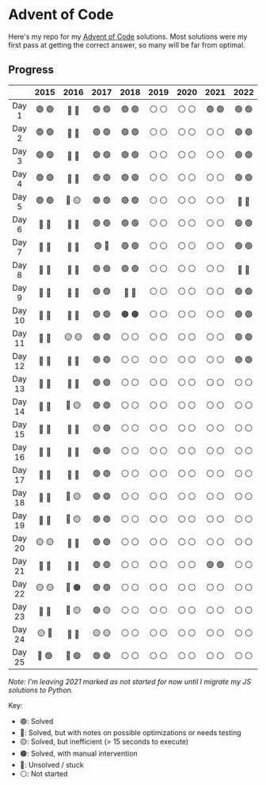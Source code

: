 # Advent of Code

Here's my repo for my [Advent of Code](https://adventofcode.com/) solutions. Most solutions were my first pass at getting the correct answer, so many will be far from optimal.

## Progress

|        | 2015  | 2016  | 2017  | 2018  | 2019  | 2020  | 2021  | 2022  |
| :----: | :---: | :---: | :---: | :---: | :---: | :---: | :---: | :---: |
| Day 1  | 🟢 🟢 | 🔵 🔵 | 🟢 🟢 | 🟢 🟢 | ⚪️ ⚪️ | ⚪️ ⚪️ | 🟢 🟢 | 🟢 🟢 |
| Day 2  | 🟢 🟢 | 🔵 🔵 | 🟢 🟢 | 🟢 🟢 | ⚪️ ⚪️ | ⚪️ ⚪️ | ⚪️ ⚪️ | 🟢 🟢 |
| Day 3  | 🟢 🟢 | 🔵 🔵 | 🟢 🟢 | 🟢 🟢 | ⚪️ ⚪️ | ⚪️ ⚪️ | ⚪️ ⚪️ | 🟢 🟢 |
| Day 4  | 🟢 🟢 | 🔵 🔵 | 🟢 🟢 | 🟢 🟢 | ⚪️ ⚪️ | ⚪️ ⚪️ | ⚪️ ⚪️ | 🟢 🟢 |
| Day 5  | 🟢 🟢 | 🔵 🟡 | 🟢 🟢 | 🟢 🟢 | ⚪️ ⚪️ | ⚪️ ⚪️ | ⚪️ ⚪️ | 🔵 🔵 |
| Day 6  | 🔵 🔵 | 🔵 🔵 | 🟢 🟢 | 🟢 🟢 | ⚪️ ⚪️ | ⚪️ ⚪️ | ⚪️ ⚪️ | 🟢 🟢 |
| Day 7  | 🔵 🔵 | 🔵 🔵 | 🟢 🔵 | 🟢 🟢 | ⚪️ ⚪️ | ⚪️ ⚪️ | ⚪️ ⚪️ | 🟢 🟢 |
| Day 8  | 🔵 🔵 | 🔵 🔵 | 🟢 🟢 | 🟢 🟢 | ⚪️ ⚪️ | ⚪️ ⚪️ | ⚪️ ⚪️ | 🔵 🔵 |
| Day 9  | 🔵 🔵 | 🔵 🔵 | 🟢 🟢 | 🔵 🔴 | ⚪️ ⚪️ | ⚪️ ⚪️ | ⚪️ ⚪️ | 🟢 🟢 |
| Day 10 | 🔵 🔵 | 🔵 🔵 | 🟢 🟢 | 🟠 🟠 | ⚪️ ⚪️ | ⚪️ ⚪️ | ⚪️ ⚪️ | 🟢 🟢 |
| Day 11 | 🔵 🔵 | 🟡 🟡 | 🟢 🟢 | ⚪️ ⚪️ | ⚪️ ⚪️ | ⚪️ ⚪️ | ⚪️ ⚪️ | 🟢 🟢 |
| Day 12 | 🔵 🔵 | 🔵 🔵 | 🟢 🟢 | ⚪️ ⚪️ | ⚪️ ⚪️ | ⚪️ ⚪️ | ⚪️ ⚪️ | 🟢 🟢 |
| Day 13 | 🔵 🔵 | 🔵 🔵 | 🟢 🟢 | ⚪️ ⚪️ | ⚪️ ⚪️ | ⚪️ ⚪️ | ⚪️ ⚪️ | ⚪️ ⚪️ |
| Day 14 | 🔵 🔵 | 🔵 🟡 | 🟢 🟢 | ⚪️ ⚪️ | ⚪️ ⚪️ | ⚪️ ⚪️ | ⚪️ ⚪️ | ⚪️ ⚪️ |
| Day 15 | 🔵 🔵 | 🔵 🔵 | 🟡 🟢 | ⚪️ ⚪️ | ⚪️ ⚪️ | ⚪️ ⚪️ | ⚪️ ⚪️ | ⚪️ ⚪️ |
| Day 16 | 🔵 🔵 | 🔵 🔵 | 🟢 🟢 | ⚪️ ⚪️ | ⚪️ ⚪️ | ⚪️ ⚪️ | ⚪️ ⚪️ | ⚪️ ⚪️ |
| Day 17 | 🔵 🔵 | 🔵 🔵 | 🟢 🟢 | ⚪️ ⚪️ | ⚪️ ⚪️ | ⚪️ ⚪️ | ⚪️ ⚪️ | ⚪️ ⚪️ |
| Day 18 | 🔵 🔵 | 🔵 🟡 | 🟢 🟢 | ⚪️ ⚪️ | ⚪️ ⚪️ | ⚪️ ⚪️ | ⚪️ ⚪️ | ⚪️ ⚪️ |
| Day 19 | 🔵 🔵 | 🔵 🟡 | 🟢 🟢 | ⚪️ ⚪️ | ⚪️ ⚪️ | ⚪️ ⚪️ | ⚪️ ⚪️ | ⚪️ ⚪️ |
| Day 20 | 🟡 🟡 | 🔵 🔵 | 🟢 🟢 | ⚪️ ⚪️ | ⚪️ ⚪️ | ⚪️ ⚪️ | ⚪️ ⚪️ | ⚪️ ⚪️ |
| Day 21 | 🔵 🔵 | 🔵 🔵 | 🟢 🟢 | ⚪️ ⚪️ | ⚪️ ⚪️ | ⚪️ ⚪️ | 🟢 🟢 | ⚪️ ⚪️ |
| Day 22 | 🟡 🟡 | 🔵 🟠 | 🟢 🟢 | ⚪️ ⚪️ | ⚪️ ⚪️ | ⚪️ ⚪️ | ⚪️ ⚪️ | ⚪️ ⚪️ |
| Day 23 | 🔵 🔵 | 🔵 🟡 | 🟢 🟡 | ⚪️ ⚪️ | ⚪️ ⚪️ | ⚪️ ⚪️ | ⚪️ ⚪️ | ⚪️ ⚪️ |
| Day 24 | 🟡 🔵 | 🔵 🔵 | 🟡 🟡 | ⚪️ ⚪️ | ⚪️ ⚪️ | ⚪️ ⚪️ | ⚪️ ⚪️ | ⚪️ ⚪️ |
| Day 25 | 🔵 🟢 | 🔵 🟢 | 🟢 🟢 | ⚪️ ⚪️ | ⚪️ ⚪️ | ⚪️ ⚪️ | ⚪️ ⚪️ | ⚪️ ⚪️ |

*Note: I'm leaving 2021 marked as not started for now until I migrate my JS solutions to Python.*

Key:
- 🟢: Solved
- 🔵: Solved, but with notes on possible optimizations or needs testing
- 🟡: Solved, but inefficient (> 15 seconds to execute)
- 🟠: Solved, with manual intervention
- 🔴: Unsolved / stuck
- ⚪️: Not started
